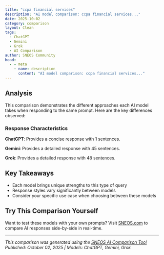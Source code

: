 ```yaml
---
title: "ccpa financial services"
description: "AI model comparison: ccpa financial services..."
date: 2025-10-02
category: comparison
layout: Clean
tags:
  - ChatGPT
  - Gemini
  - Grok
  - AI Comparison
author: SNEOS Community
head:
  - - meta
    - name: description
      content: "AI model comparison: ccpa financial services..."
---
```


<ChatComparison
  title="ccpa financial services"
  prompt="ccpa financial services"
  :responses='{
    "ChatGPT": "The California Consumer Privacy Act (CCPA) is a landmark piece of legislation aimed at enhancing privacy rights and consumer protection for residents of California. It has significant implications for businesses, including those in the financial services sector. Here’s an overview of how the CCPA relates to financial services:\n\n### Key Points of the CCPA in Financial Services\n\n1. **Scope and Applicability**: The CCPA applies to any for-profit business that collects personal information from California residents and meets at least one of the following criteria:\n   - Has annual gross revenues over $25 million.\n   - Buys, receives, sells, or shares the personal information of 50,000 or more consumers, households, or devices for commercial purposes.\n   - Earns 50% or more of its annual revenues from selling consumers&#39; personal information.\n\n2. **Definitions of Personal Information**: The CCPA broadly defines \"personal information\" to include various types of data that pertain to a consumer, including:\n   - Names, addresses, and email addresses.\n   - Financial information such as account numbers and payment information.\n   - Identifiers such as Social Security numbers.\n   - Biometric data and geolocation data.\n\n3. **Consumer Rights**: The CCPA grants several rights to consumers, including:\n   - The right to know what personal information is being collected about them.\n   - The right to request deletion of their personal information.\n   - The right to opt-out of the sale of their personal information.\n   - The right to non-discrimination for exercising their rights under the CCPA.\n\n4. **Obligations for Financial Institutions**: Financial services companies must take proactive steps to comply with the CCPA, including:\n   - Providing clear and accessible privacy notices.\n   - Implementing processes for consumers to make requests regarding their personal information.\n   - Training staff on CCPA compliance, particularly those in customer service or data handling roles.\n   - Ensuring that third-party service providers are also compliant, as businesses may be held responsible for non-compliance by vendors.\n\n5. **Integration with Other Regulations**: Financial services companies must also consider how the CCPA interacts with other regulations such as:\n   - The Gramm-Leach-Bliley Act (GLBA), which governs the privacy of consumer financial information.\n   - The General Data Protection Regulation (GDPR) for companies dealing with EU individuals, which adds another layer of compliance complexity.\n\n6. **Penalties for Non-Compliance**: Businesses that fail to comply with the CCPA may face significant fines—up to $2,500 for each violation and up to $7,500 for each intentional violation. Additionally, consumers have the right to sue companies for data breaches that result from inadequate security practices.\n\n### Implementation Strategies\n\nTo effectively implement CCPA compliance, financial services organizations should consider the following steps:\n\n- **Data Mapping**: Conduct thorough data mapping to understand what personal information is collected, how it&#39;s used, and where it&#39;s stored.\n- **Policy Updates**: Update privacy policies and consumer disclosures to align with CCPA requirements.\n- **Consumer Request Fulfillment**: Establish processes and technology to efficiently handle consumer requests regarding their personal data.\n- **Staff Training**: Train employees on privacy practices and consumer rights as outlined in the CCPA.\n- **Regular Assessments**: Continuously assess and improve data protection measures and compliance protocols.\n\n### Conclusion\n\nCompliance with the CCPA is critical for financial services companies operating in California. These organizations must prioritize consumer privacy while also ensuring that they meet regulatory requirements to avoid penalties and build trust with their customers.",
    "Gemini": "The California Consumer Privacy Act (CCPA) applies to financial services companies operating in California and impacts how they collect, use, and share consumer data. Here\u0027s a breakdown of how the CCPA affects the financial services industry:\n\n**Key CCPA Requirements for Financial Services:**\n\n*   **Right to Know:** Consumers have the right to request information about the categories and specific pieces of personal information a financial institution has collected about them, the sources of that information, the purposes for collecting it, and the categories of third parties with whom it\u0027s shared.\n*   **Right to Delete:** Consumers generally have the right to request that a financial institution delete their personal information. However, there are exceptions, such as when the information is needed to comply with legal obligations or to complete a transaction.\n*   **Right to Opt-Out of Sale:** While financial institutions typically don\u0027t \u0022sell\u0022 personal information in the traditional sense, the CCPA\u0027s definition of \u0022sale\u0022 is broad. It includes sharing personal information with third parties for monetary or other valuable consideration. This could impact data sharing arrangements with marketing partners, data analytics firms, or other service providers.\n*   **Right to Correct:** The CCPA allows consumers to request that businesses correct inaccurate personal information they hold.  This is particularly relevant in the financial industry where accurate information is crucial for credit scoring, account management, and regulatory compliance.\n*   **Right to Limit Use of Sensitive Personal Information:**  The CPRA (California Privacy Rights Act), which amended the CCPA, gives consumers the right to limit the use and disclosure of their sensitive personal information.  This includes data like social security numbers, account logins, financial account information, and precise geolocation data.  Financial institutions need to obtain consent to use this data beyond certain permitted purposes.\n*   **Non-Discrimination:** Financial institutions cannot discriminate against consumers who exercise their CCPA rights. This means they can\u0027t deny services, charge different prices, or provide a different level of quality of service.\n*   **Notice Requirements:** Financial institutions must provide consumers with clear and conspicuous notice about their data collection practices, their rights under the CCPA, and how to exercise those rights. This includes a privacy policy that meets specific requirements.\n*   **Data Security:** Financial institutions must implement reasonable security measures to protect personal information from unauthorized access, use, or disclosure.\n\n**Specific Challenges for Financial Institutions:**\n\n*   **Complexity of Data:** Financial institutions collect and process a vast amount of personal information from various sources, making it challenging to track and manage data to comply with CCPA requests.\n*   **Regulatory Compliance:** Financial institutions are already subject to numerous privacy regulations (e.g., GLBA, FCRA). CCPA compliance requires coordinating with existing compliance frameworks.\n*   **Service Provider Relationships:** Financial institutions rely on third-party service providers for various functions. They need to ensure these providers also comply with the CCPA and have appropriate data protection measures in place.\n*   **Defining \u0022Sale\u0022:**  The broad definition of \u0022sale\u0022 under the CCPA can be particularly challenging for financial institutions. They need to carefully evaluate their data sharing practices to determine if they constitute a \u0022sale\u0022 and whether they need to provide consumers with an opt-out mechanism.\n*   **Responding to Consumer Requests:**  Financial institutions need to establish processes for receiving, verifying, and responding to consumer requests under the CCPA in a timely manner. This requires dedicated resources and technology.\n\n**How Financial Institutions Can Prepare:**\n\n*   **Data Mapping:**  Identify all personal information collected, where it\u0027s stored, how it\u0027s used, and with whom it\u0027s shared.\n*   **Privacy Policy Updates:**  Revise privacy policies to comply with CCPA\u0027s notice requirements.\n*   **Consumer Rights Procedures:**  Establish clear procedures for handling consumer requests (e.g., access, deletion, opt-out).\n*   **Service Provider Agreements:**  Review and update contracts with service providers to ensure they comply with the CCPA.\n*   **Data Security Enhancements:**  Strengthen data security measures to protect personal information.\n*   **Training:**  Train employees on CCPA requirements and how to handle consumer requests.\n*   **Compliance Technology:** Implement technology solutions to automate CCPA compliance tasks.\n*   **Legal Counsel:** Consult with legal counsel to ensure compliance with the CCPA and other applicable privacy laws.\n\n**Examples of CCPA Impact on Financial Services:**\n\n*   A bank must disclose to a customer all the categories of personal information it collects, such as account information, transaction history, and credit score.\n*   A credit card company may need to allow customers to opt-out of the \u0022sale\u0022 of their data to marketing partners for targeted advertising.\n*   A mortgage lender must have a process in place to delete a consumer\u0027s personal information upon request, subject to certain exceptions.\n*   A financial institution must correct inaccurate information in a consumer\u0027s credit report upon request.\n\n**In summary, the CCPA requires financial services companies operating in California to be transparent about their data practices, give consumers more control over their personal information, and implement robust data security measures.**  Compliance is complex and requires careful planning and execution. Consulting with legal and privacy professionals is crucial.\n",
    "Grok": "The California Consumer Privacy Act (CCPA) is a landmark privacy law in California that came into effect on January 1, 2020, granting California residents specific rights over their personal information. While the CCPA applies to a wide range of businesses, there are particular implications and exceptions for **financial services** organizations due to overlapping federal regulations like the Gramm-Leach-Bliley Act (GLBA).\n\nHere\u2019s an overview of how the CCPA relates to financial services:\n\n### 1. **Scope of CCPA for Financial Services**\nThe CCPA applies to businesses that:\n- Operate in California.\n- Collect personal information from California residents.\n- Meet certain thresholds (e.g., annual gross revenue over $25 million, or buying/selling personal information of 50,000 or more consumers, households, or devices, or deriving 50% or more of revenue from selling personal information).\n\nFinancial institutions such as banks, credit unions, insurance companies, and investment firms often fall under this scope if they meet the criteria and handle personal information of California residents.\n\n### 2. **Exemptions for Financial Services under CCPA**\nThe CCPA provides certain exemptions for financial institutions that are already subject to the **Gramm-Leach-Bliley Act (GLBA)**:\n- **Data Covered by GLBA**: Personal information collected, processed, sold, or disclosed under the GLBA or the California Financial Information Privacy Act (CalFIPA) is exempt from most CCPA requirements. This means that data such as financial account details, credit information, and other data regulated by GLBA are not subject to CCPA\u0027s core provisions (e.g., right to delete, right to opt-out of sale).\n- **Non-Exempt Data**: However, personal information that falls outside the scope of GLBA (e.g., marketing data, online tracking data, or non-financial personal information) is still subject to CCPA. For example, data collected through a financial institution\u2019s website or app that isn\u2019t directly tied to financial services may be covered by CCPA.\n\n### 3. **Key CCPA Obligations for Financial Services (for Non-Exempt Data)**\nFor personal information not covered by GLBA exemptions, financial institutions must comply with CCPA requirements, including:\n- **Consumer Rights**:\n  - Right to know what personal information is collected, used, or shared.\n  - Right to delete personal information (subject to exceptions).\n  - Right to opt-out of the sale of personal information.\n  - Right to non-discrimination for exercising CCPA rights.\n- **Privacy Notices**: Financial institutions must provide clear privacy notices at or before the point of data collection, explaining what data is collected and how it is used.\n- **Data Security**: Businesses must implement reasonable security measures to protect personal information.\n- **Vendor Management**: Financial institutions must ensure that third-party vendors or service providers handling personal data also comply with CCPA.\n\n### 4. **CPRA Amendments (California Privacy Rights Act)**\nThe California Privacy Rights Act (CPRA), which amends and expands the CCPA and took effect on January 1, 2023, introduced additional considerations:\n- It created the **California Privacy Protection Agency (CPPA)** to enforce privacy laws.\n- It introduced the concept of \u0022sensitive personal information,\u0022 which may include certain financial data (e.g., account log-in details combined with passwords or security questions).\n- Financial institutions need to provide consumers with the right to limit the use of sensitive personal information.\n\nHowever, the GLBA exemption largely remains in place under CPRA for data covered by federal financial privacy laws.\n\n### 5. **Practical Implications for Financial Services**\n- **Dual Compliance**: Financial institutions must navigate both GLBA and CCPA requirements, distinguishing between exempt and non-exempt data. This often requires robust data mapping and classification processes.\n- **Consumer Requests**: While GLBA data is exempt, financial institutions must still have mechanisms to handle consumer requests under CCPA for non-exempt data (e.g., website cookies or marketing data).\n- **Privacy Policies**: Institutions must update privacy policies to reflect CCPA obligations for non-exempt data while continuing to comply with GLBA notice requirements.\n- **Training and Awareness**: Employees need training to understand the intersection of CCPA and GLBA and how to handle personal information under both frameworks.\n\n### 6. **Penalties for Non-Compliance**\n- CCPA violations can result in fines of up to $2,500 per violation or $7,500 per intentional violation, enforced by the California Attorney General or the CPPA.\n- Additionally, consumers can bring private lawsuits for data breaches involving non-encrypted or non-redacted personal information, with statutory damages ranging from $100 to $750 per consumer per incident, or actual damages, whichever is greater.\n\n### Conclusion\nFinancial services companies operating in California must carefully balance compliance with the CCPA and existing federal laws like the GLBA. While much of the financial data they handle may be exempt from CCPA, they must still address non-exempt personal information and ensure robust privacy practices. Consulting with legal and compliance professionals is often necessary to navigate these complex requirements.\n\nIf you have a specific question or scenario related to financial services and CCPA, feel free to provide more details!"
  }'
  published-date="13:55"
/>

## Analysis

This comparison demonstrates the different approaches each AI model takes when responding to the same prompt. Here are the key differences observed:

### Response Characteristics

**ChatGPT**: Provides a concise response with 1 sentences. 

**Gemini**: Provides a detailed response with 45 sentences. 

**Grok**: Provides a detailed response with 48 sentences. 

## Key Takeaways

- Each model brings unique strengths to this type of query
- Response styles vary significantly between models
- Consider your specific use case when choosing between these models

## Try This Comparison Yourself

Want to test these models with your own prompts? Visit [SNEOS.com](https://sneos.com) to compare AI responses side-by-side in real-time.

---

*This comparison was generated using the [SNEOS AI Comparison Tool](https://sneos.com)*
*Published: October 02, 2025 | Models: ChatGPT, Gemini, Grok*
